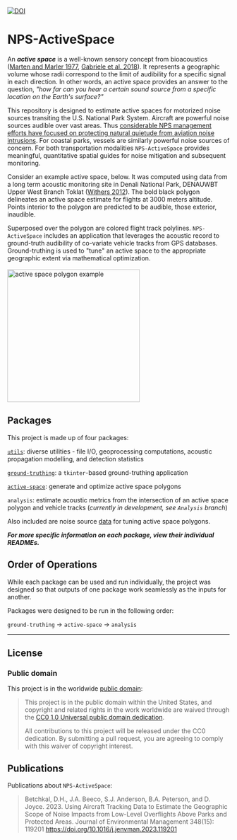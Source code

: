 [![DOI](https://zenodo.org/badge/389775527.svg)](https://zenodo.org/badge/latestdoi/389775527)
# NPS-ActiveSpace

An ***active space*** is a well-known sensory concept from bioacoustics ([Marten and Marler 1977](https://www.jstor.org/stable/pdf/4599136.pdf), [Gabriele et al. 2018](https://www.frontiersin.org/articles/10.3389/fmars.2018.00270/full)). It represents a geographic volume whose radii correspond to the limit of audibility for a specific signal in each direction. In other words, an active space provides an answer to the question, *"how far can you hear a certain sound source from a specific location on the Earth's surface?"*

This repository is designed to estimate active spaces for motorized noise sources transiting the U.S. National Park System. Aircraft are powerful noise sources audible over vast areas. Thus [considerable NPS management efforts have focused on protecting natural quietude from aviation noise intrusions](https://www.nps.gov/subjects/sound/overflights.htm). For coastal parks, vessels are similarly powerful noise sources of concern. For both transportation modalities `NPS-ActiveSpace` provides meaningful, quantitative spatial guides for noise mitigation and subsequent monitoring. 

Consider an example active space, below. It was computed using data from a long term acoustic monitoring site in Denali National Park, DENAUWBT Upper West Branch Toklat ([Withers 2012](https://irma.nps.gov/DataStore/Reference/Profile/2184396)). The bold black polygon delineates an active space estimate for flights at 3000 meters altitude. Points interior to the polygon are predicted to be audible, those exterior, inaudible. <br> 

Superposed over the polygon are colored flight track polylines. `NPS-ActiveSpace` includes an application that leverages the acoustic record to ground-truth audibility of co-variate vehicle tracks from GPS databases. Ground-truthing is used to "tune" an active space to the appropriate geographic extent via mathematical optimization.<br>
<br>
<img src="https://github.com/dbetchkal/NPS-ActiveSpace/blob/main/nps_active_space/img/NPS-ActiveSpace_example.png" alt="active space polygon example" width="300">


## Packages

This project is made up of four packages:

[`utils`](https://github.com/dbetchkal/NPS-ActiveSpace/tree/main/nps_active_space#utils): diverse utilities - file I/O, geoprocessing computations, acoustic propagation modelling, and detection statistics
    
[`ground-truthing`](https://github.com/dbetchkal/NPS-ActiveSpace/blob/main/_DENA/README.md#ground-truthing): a `tkinter`-based ground-truthing application

[`active-space`](https://github.com/dbetchkal/NPS-ActiveSpace/blob/main/_DENA/README.md#generate-active-space): generate and optimize active space polygons

`analysis`: estimate acoustic metrics from the intersection of an active space polygon and vehicle tracks (*currently in development, see `Analysis` branch*)

Also included are noise source [data](https://github.com/dbetchkal/NPS-ActiveSpace/tree/v2/nps_active_space/data) for tuning active space polygons.

***For more specific information on each package, view their individual READMEs.***

## Order of Operations

While each package can be used and run individually, the project was designed so that outputs of one package work seamlessly as the inputs for another. 

Packages were designed to be run in the following order:

`ground-truthing` $\rightarrow$ `active-space` $\rightarrow$ `analysis`

---

## License

### Public domain

This project is in the worldwide [public domain](LICENSE.md):

> This project is in the public domain within the United States,
> and copyright and related rights in the work worldwide are waived through the
> [CC0 1.0 Universal public domain dedication](https://creativecommons.org/publicdomain/zero/1.0/).
>
> All contributions to this project will be released under the CC0 dedication.
> By submitting a pull request, you are agreeing to comply with this waiver of copyright interest.

## Publications

Publications about `NPS-ActiveSpace`:

>Betchkal, D.H., J.A. Beeco, S.J. Anderson, B.A. Peterson, and D. Joyce. 2023. Using Aircraft Tracking Data to Estimate the Geographic Scope of Noise Impacts from Low-Level Overflights Above Parks and Protected Areas. Journal of Environmental Management 348(15): 119201 https://doi.org/10.1016/j.jenvman.2023.119201
